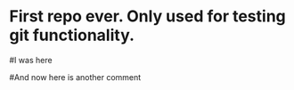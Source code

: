 # First repo ever. Only used for testing git functionality.

#I was here

#And now here is another comment

